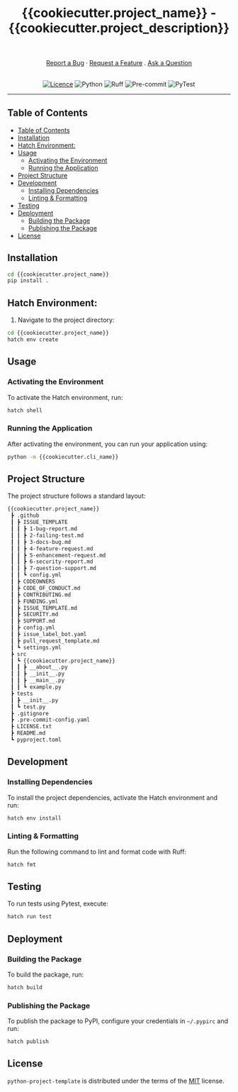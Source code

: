 <div align="center">
  <h1>{{cookiecutter.project_name}} - {{cookiecutter.project_description}}</h1>
  <br />
  <br />
  <a href="https://github.com/{{cookiecutter.author_github}}/{{cookiecutter.github_slug}}/issues/new?assignees=&labels=bug&template=1-bug-report.md&title=bug%3A+">Report a Bug</a>
  ·
  <a href="https://github.com/{{cookiecutter.author_github}}/{{cookiecutter.github_slug}}/issues/new?assignees=&labels=enhancement&template=4-feature-request.md&title=feat%3A+">Request a Feature</a>
  .
  <a href="https://github.com/{{cookiecutter.author_github}}/{{cookiecutter.github_slug}}/discussions">Ask a Question</a>
</div>

<div align="center">
<br />

[![Licence](https://img.shields.io/github/license/Ileriayo/markdown-badges?style=for-the-badge)](./LICENSE)
![Python](https://img.shields.io/badge/python-3670A0?style=for-the-badge&logo=python&logoColor=ffdd54) 
![Ruff](https://img.shields.io/badge/ruff-3670A0?style=for-the-badge&logo=ruff&logoColor=d7ff64)
![Pre-commit](https://img.shields.io/badge/pre--commit-3670A0?style=for-the-badge&logo=pre-commit&logoColor=fab040)
![PyTest](https://img.shields.io/badge/pytest-3670A0?style=for-the-badge&logo=pytest&logoColor=0a9edc)
</div>


-----

## Table of Contents

- [Table of Contents](#table-of-contents)
- [Installation](#installation)
- [Hatch Environment:](#hatch-environment)
- [Usage](#usage)
  - [Activating the Environment](#activating-the-environment)
  - [Running the Application](#running-the-application)
- [Project Structure](#project-structure)
- [Development](#development)
  - [Installing Dependencies](#installing-dependencies)
  - [Linting \& Formatting](#linting--formatting)
- [Testing](#testing)
- [Deployment](#deployment)
  - [Building the Package](#building-the-package)
  - [Publishing the Package](#publishing-the-package)
- [License](#license)

## Installation

```bash
cd {{cookiecutter.project_name}}
pip install .
```

## Hatch Environment:

1. Navigate to the project directory:

```bash
cd {{cookiecutter.project_name}}
hatch env create
```

## Usage

### Activating the Environment

To activate the Hatch environment, run:

```bash
hatch shell
```

### Running the Application

After activating the environment, you can run your application using:

```bash
python -m {{cookiecutter.cli_name}}
```

## Project Structure

The project structure follows a standard layout:

```bash
{{cookiecutter.project_name}}
 ┣ .github
 ┃ ┣ ISSUE_TEMPLATE
 ┃ ┃ ┣ 1-bug-report.md
 ┃ ┃ ┣ 2-failing-test.md
 ┃ ┃ ┣ 3-docs-bug.md
 ┃ ┃ ┣ 4-feature-request.md
 ┃ ┃ ┣ 5-enhancement-request.md
 ┃ ┃ ┣ 6-security-report.md
 ┃ ┃ ┣ 7-question-support.md
 ┃ ┃ ┗ config.yml
 ┃ ┣ CODEOWNERS
 ┃ ┣ CODE_OF_CONDUCT.md
 ┃ ┣ CONTRIBUTING.md
 ┃ ┣ FUNDING.yml
 ┃ ┣ ISSUE_TEMPLATE.md
 ┃ ┣ SECURITY.md
 ┃ ┣ SUPPORT.md
 ┃ ┣ config.yml
 ┃ ┣ issue_label_bot.yaml
 ┃ ┣ pull_request_template.md
 ┃ ┗ settings.yml
 ┣ src
 ┃ ┗ {{cookiecutter.project_name}}
 ┃ ┃ ┣ __about__.py
 ┃ ┃ ┣ __init__.py
 ┃ ┃ ┣ __main__.py
 ┃ ┃ ┗ example.py
 ┣ tests
 ┃ ┣ __init__.py
 ┃ ┗ test.py
 ┣ .gitignore
 ┣ .pre-commit-config.yaml
 ┣ LICENSE.txt
 ┣ README.md
 ┗ pyproject.toml
```

## Development

### Installing Dependencies

To install the project dependencies, activate the Hatch environment and run:

```bash
hatch env install
```

### Linting & Formatting

Run the following command to lint and format code with Ruff:

```bash
hatch fmt
```

## Testing

To run tests using Pytest, execute:

```bash
hatch run test
```

## Deployment

### Building the Package

To build the package, run:

```bash
hatch build
```

### Publishing the Package

To publish the package to PyPI, configure your credentials in `~/.pypirc` and run:

```bash
hatch publish
```

## License

`python-project-template` is distributed under the terms of the [MIT](https://spdx.org/licenses/MIT.html) license.
